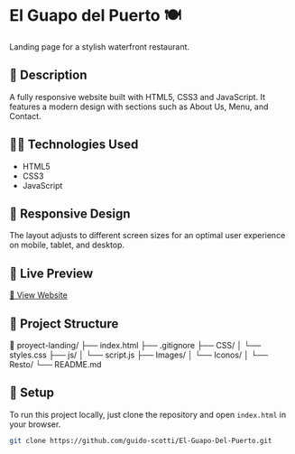 # El Guapo del Puerto 🍽️

Landing page for a stylish waterfront restaurant.

## 📄 Description

A fully responsive website built with HTML5, CSS3 and JavaScript. It features a modern design with sections such as About Us, Menu, and Contact.

## 🧑‍💻 Technologies Used

- HTML5
- CSS3
- JavaScript

## 📱 Responsive Design

The layout adjusts to different screen sizes for an optimal user experience on mobile, tablet, and desktop.

## 🚀 Live Preview

[🔗 View Website](https://github.com/guido-scotti/El-Guapo-Del-Puerto)  

## 📁 Project Structure
📁 proyect-landing/
├── index.html
├── .gitignore
├── CSS/
│ └── styles.css
├── js/
│ └── script.js
├── Images/
│ └── Iconos/
│ └── Resto/
└── README.md

## 📌 Setup

To run this project locally, just clone the repository and open `index.html` in your browser.

```bash
git clone https://github.com/guido-scotti/El-Guapo-Del-Puerto.git
